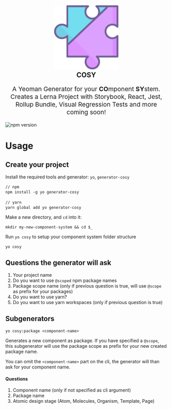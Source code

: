 <h2 align="center">
  <img src="https://raw.githubusercontent.com/matthiaskomarek/cosy/master/other/logo.png" alt="cosy" title="cosy" width="200">
  <br>
  COSY
  <br>
</h2>
<p align="center" style="font-size: 1.2rem;">A Yeoman Generator for your <strong>CO</strong>mponent <strong>SY</strong>stem.<br> Creates a Lerna Project with Storybook, React, Jest, Rollup Bundle, Visual Regression Tests and more coming soon!</p>
<img src="https://img.shields.io/npm/v/generator-cosy.svg" alt="npm version">

# Usage

## Create your project

Install the required tools and generator: `yo`, `generator-cosy`
```
// npm
npm install -g yo generator-cosy

// yarn
yarn global add yo generator-cosy
```

Make a new directory, and `cd` into it:
```
mkdir my-new-component-system && cd $_
```

Run `yo cosy` to setup your component system folder structure
```
yo cosy
```

## Questions the generator will ask

1. Your project name
2. Do you want to use `@scoped` npm package names
3. Package scope name (only if previous question is true, will use `@scope` as prefix for your packages)
4. Do you want to use yarn?
5. Do you want to use yarn workspaces (only if previous question is true)

## Subgenerators

```
yo cosy:package <component-name>
```

Generates a new component as package.
If you have specified a `@scope`, this subgenerator will use the package scope as prefix for your new created package name.

You can omit the `<component-name>` part on the cli, the generator will than ask for your component name.

#### Questions

1. Component name (only if not specified as cli argument)
2. Package name
3. Atomic design stage (Atom, Molecules, Organism, Template, Page)

